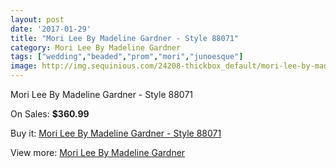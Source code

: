 ```yaml
---
layout: post
date: '2017-01-29'
title: "Mori Lee By Madeline Gardner - Style 88071"
category: Mori Lee By Madeline Gardner
tags: ["wedding","beaded","prom","mori","junoesque"]
image: http://img.sequinious.com/24208-thickbox_default/mori-lee-by-madeline-gardner-style-88071.jpg
---
```

Mori Lee By Madeline Gardner - Style 88071

On Sales: **$360.99**
<a href="https://www.sequinious.com/mori-lee-by-madeline-gardner/9101-mori-lee-by-madeline-gardner-style-88071.html"><amp-img layout="responsive" width="600" height="600" src="//img.sequinious.com/24208-thickbox_default/mori-lee-by-madeline-gardner-style-88071.jpg" alt="Mori Lee By Madeline Gardner - Style 88071 0" /></a>
<a href="https://www.sequinious.com/mori-lee-by-madeline-gardner/9101-mori-lee-by-madeline-gardner-style-88071.html"><amp-img layout="responsive" width="600" height="600" src="//img.sequinious.com/24210-thickbox_default/mori-lee-by-madeline-gardner-style-88071.jpg" alt="Mori Lee By Madeline Gardner - Style 88071 1" /></a>
<a href="https://www.sequinious.com/mori-lee-by-madeline-gardner/9101-mori-lee-by-madeline-gardner-style-88071.html"><amp-img layout="responsive" width="600" height="600" src="//img.sequinious.com/24209-thickbox_default/mori-lee-by-madeline-gardner-style-88071.jpg" alt="Mori Lee By Madeline Gardner - Style 88071 2" /></a>

Buy it: [Mori Lee By Madeline Gardner - Style 88071](https://www.sequinious.com/mori-lee-by-madeline-gardner/9101-mori-lee-by-madeline-gardner-style-88071.html "Mori Lee By Madeline Gardner - Style 88071")

View more: [Mori Lee By Madeline Gardner](https://www.sequinious.com/29-mori-lee-by-madeline-gardner "Mori Lee By Madeline Gardner")